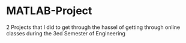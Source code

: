 # MATLAB-Project
2 Projects that I did to get through the hassel of getting through online classes during the 3ed Semester of Engineering
